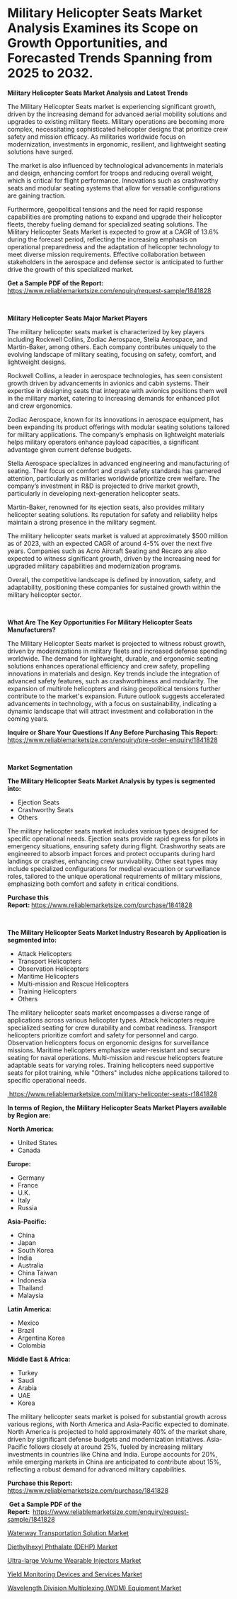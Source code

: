 <p><h1>Military Helicopter Seats Market Analysis Examines its Scope on Growth Opportunities, and Forecasted Trends Spanning from 2025 to 2032.</h1></p><p><strong>Military Helicopter Seats Market Analysis and Latest Trends</strong></p>
<p><p>The Military Helicopter Seats market is experiencing significant growth, driven by the increasing demand for advanced aerial mobility solutions and upgrades to existing military fleets. Military operations are becoming more complex, necessitating sophisticated helicopter designs that prioritize crew safety and mission efficacy. As militaries worldwide focus on modernization, investments in ergonomic, resilient, and lightweight seating solutions have surged.</p><p>The market is also influenced by technological advancements in materials and design, enhancing comfort for troops and reducing overall weight, which is critical for flight performance. Innovations such as crashworthy seats and modular seating systems that allow for versatile configurations are gaining traction. </p><p>Furthermore, geopolitical tensions and the need for rapid response capabilities are prompting nations to expand and upgrade their helicopter fleets, thereby fueling demand for specialized seating solutions. The Military Helicopter Seats Market is expected to grow at a CAGR of 13.6% during the forecast period, reflecting the increasing emphasis on operational preparedness and the adaptation of helicopter technology to meet diverse mission requirements. Effective collaboration between stakeholders in the aerospace and defense sector is anticipated to further drive the growth of this specialized market.</p></p>
<p><strong>Get a Sample PDF of the Report:&nbsp;</strong> <a href="https://www.reliablemarketsize.com/enquiry/request-sample/1841828?utm_campaign=1991&utm_medium=2&utm_source=Github&utm_content=ia&utm_term=26032025&utm_id=military-helicopter-seats">https://www.reliablemarketsize.com/enquiry/request-sample/1841828</a></p>
<p>&nbsp;</p>
<p><strong>Military Helicopter Seats Major Market Players</strong></p>
<p><p>The military helicopter seats market is characterized by key players including Rockwell Collins, Zodiac Aerospace, Stelia Aerospace, and Martin-Baker, among others. Each company contributes uniquely to the evolving landscape of military seating, focusing on safety, comfort, and lightweight designs.</p><p>Rockwell Collins, a leader in aerospace technologies, has seen consistent growth driven by advancements in avionics and cabin systems. Their expertise in designing seats that integrate with avionics positions them well in the military market, catering to increasing demands for enhanced pilot and crew ergonomics.</p><p>Zodiac Aerospace, known for its innovations in aerospace equipment, has been expanding its product offerings with modular seating solutions tailored for military applications. The company’s emphasis on lightweight materials helps military operators enhance payload capacities, a significant advantage given current defense budgets.</p><p>Stelia Aerospace specializes in advanced engineering and manufacturing of seating. Their focus on comfort and crash safety standards has garnered attention, particularly as militaries worldwide prioritize crew welfare. The company’s investment in R&D is projected to drive market growth, particularly in developing next-generation helicopter seats.</p><p>Martin-Baker, renowned for its ejection seats, also provides military helicopter seating solutions. Its reputation for safety and reliability helps maintain a strong presence in the military segment.</p><p>The military helicopter seats market is valued at approximately $500 million as of 2023, with an expected CAGR of around 4-5% over the next five years. Companies such as Acro Aircraft Seating and Recaro are also expected to witness significant growth, driven by the increasing need for upgraded military capabilities and modernization programs.</p><p>Overall, the competitive landscape is defined by innovation, safety, and adaptability, positioning these companies for sustained growth within the military helicopter sector.</p></p>
<p>&nbsp;</p>
<p><strong>What Are The Key Opportunities For Military Helicopter Seats Manufacturers?</strong></p>
<p><p>The Military Helicopter Seats market is projected to witness robust growth, driven by modernizations in military fleets and increased defense spending worldwide. The demand for lightweight, durable, and ergonomic seating solutions enhances operational efficiency and crew safety, propelling innovations in materials and design. Key trends include the integration of advanced safety features, such as crashworthiness and modularity. The expansion of multirole helicopters and rising geopolitical tensions further contribute to the market's expansion. Future outlook suggests accelerated advancements in technology, with a focus on sustainability, indicating a dynamic landscape that will attract investment and collaboration in the coming years.</p></p>
<p><strong>Inquire or Share Your Questions If Any Before Purchasing This Report:</strong> <a href="https://www.reliablemarketsize.com/enquiry/pre-order-enquiry/1841828?utm_campaign=1991&utm_medium=2&utm_source=Github&utm_content=ia&utm_term=26032025&utm_id=military-helicopter-seats">https://www.reliablemarketsize.com/enquiry/pre-order-enquiry/1841828</a></p>
<p>&nbsp;</p>
<p><strong>Market Segmentation</strong></p>
<p><strong>The Military Helicopter Seats Market Analysis by types is segmented into:</strong></p>
<p><ul><li>Ejection Seats</li><li>Crashworthy Seats</li><li>Others</li></ul></p>
<p><p>The military helicopter seats market includes various types designed for specific operational needs. Ejection seats provide rapid egress for pilots in emergency situations, ensuring safety during flight. Crashworthy seats are engineered to absorb impact forces and protect occupants during hard landings or crashes, enhancing crew survivability. Other seat types may include specialized configurations for medical evacuation or surveillance roles, tailored to the unique operational requirements of military missions, emphasizing both comfort and safety in critical conditions.</p></p>
<p><strong>Purchase this Report:&nbsp;</strong><a href="https://www.reliablemarketsize.com/purchase/1841828?utm_campaign=1991&utm_medium=2&utm_source=Github&utm_content=ia&utm_term=26032025&utm_id=military-helicopter-seats">https://www.reliablemarketsize.com/purchase/1841828</a></p>
<p>&nbsp;</p>
<p><strong>The Military Helicopter Seats Market Industry Research by Application is segmented into:</strong></p>
<p><ul><li>Attack Helicopters</li><li>Transport Helicopters</li><li>Observation Helicopters</li><li>Maritime Helicopters</li><li>Multi-mission and Rescue Helicopters</li><li>Training Helicopters</li><li>Others</li></ul></p>
<p><p>The military helicopter seats market encompasses a diverse range of applications across various helicopter types. Attack helicopters require specialized seating for crew durability and combat readiness. Transport helicopters prioritize comfort and safety for personnel and cargo. Observation helicopters focus on ergonomic designs for surveillance missions. Maritime helicopters emphasize water-resistant and secure seating for naval operations. Multi-mission and rescue helicopters feature adaptable seats for varying roles. Training helicopters need supportive seats for pilot training, while "Others" includes niche applications tailored to specific operational needs.</p></p>
<p><a href="https://www.reliablemarketsize.com/military-helicopter-seats-r1841828?utm_campaign=1991&utm_medium=2&utm_source=Github&utm_content=ia&utm_term=26032025&utm_id=military-helicopter-seats">&nbsp;https://www.reliablemarketsize.com/military-helicopter-seats-r1841828</a></p>
<p><strong>In terms of Region, the Military Helicopter Seats Market Players available by Region are:</strong></p>
<p>
    <p> <strong> North America: </strong>
        <ul>
            <li>United States</li>
            <li>Canada</li>
        </ul>
        </p> 
    <p> <strong> Europe: </strong>
        <ul>
            <li>Germany</li>
            <li>France</li>
            <li>U.K.</li>
            <li>Italy</li>
            <li>Russia</li>
        </ul>
        </p> 
    <p> <strong> Asia-Pacific: </strong>
        <ul>
            <li>China</li>
            <li>Japan</li>
            <li>South Korea</li>
            <li>India</li>
            <li>Australia</li>
            <li>China Taiwan</li>
            <li>Indonesia</li>
            <li>Thailand</li>
            <li>Malaysia</li>
        </ul>
        </p> 
    <p> <strong> Latin America: </strong>
        <ul>
            <li>Mexico</li>
            <li>Brazil</li>
            <li>Argentina Korea</li>
            <li>Colombia</li>
        </ul>
        </p> 
    <p> <strong> Middle East & Africa: </strong>
        <ul>
            <li>Turkey</li>
            <li>Saudi</li>
            <li>Arabia</li>
            <li>UAE</li>
            <li>Korea</li>
        </ul>
    </p>
    </p>
<p><p>The military helicopter seats market is poised for substantial growth across various regions, with North America and Asia-Pacific expected to dominate. North America is projected to hold approximately 40% of the market share, driven by significant defense budgets and modernization initiatives. Asia-Pacific follows closely at around 25%, fueled by increasing military investments in countries like China and India. Europe accounts for 20%, while emerging markets in China are anticipated to contribute about 15%, reflecting a robust demand for advanced military capabilities.</p></p>
<p><strong>Purchase this Report: </strong><a href="https://www.reliablemarketsize.com/purchase/1841828?utm_campaign=1991&utm_medium=2&utm_source=Github&utm_content=ia&utm_term=26032025&utm_id=military-helicopter-seats">https://www.reliablemarketsize.com/purchase/1841828</a></p>
<p>&nbsp;<strong>Get a Sample PDF of the Report:&nbsp;&nbsp;</strong><a href="https://www.reliablemarketsize.com/enquiry/request-sample/1841828?utm_campaign=1991&utm_medium=2&utm_source=Github&utm_content=ia&utm_term=26032025&utm_id=military-helicopter-seats">https://www.reliablemarketsize.com/enquiry/request-sample/1841828</a></p>
<p><strong></strong></p>
<p><p><a href="https://github.com/drissahrouk/Market-Research-Report-List-1/blob/main/waterway-transportation-solution-market.md?utm_campaign=1991&utm_medium=2&utm_source=Github&utm_content=ia&utm_term=26032025&utm_id=military-helicopter-seats">Waterway Transportation Solution Market</a></p><p><a href="https://github.com/haklagjbj/Market-Research-Report-List-1/blob/main/diethylhexyl-phthalate-dehp-market.md?utm_campaign=1991&utm_medium=2&utm_source=Github&utm_content=ia&utm_term=26032025&utm_id=military-helicopter-seats">Diethylhexyl Phthalate (DEHP) Market</a></p><p><a href="https://github.com/nxauwedaroui2/Market-Research-Report-List-1/blob/main/ultra-large-volume-wearable-injectors-market.md?utm_campaign=1991&utm_medium=2&utm_source=Github&utm_content=ia&utm_term=26032025&utm_id=military-helicopter-seats">Ultra-large Volume Wearable Injectors Market</a></p><p><a href="https://github.com/kemauteve/Market-Research-Report-List-1/blob/main/yield-monitoring-devices-and-services-market.md?utm_campaign=1991&utm_medium=2&utm_source=Github&utm_content=ia&utm_term=26032025&utm_id=military-helicopter-seats">Yield Monitoring Devices and Services Market</a></p><p><a href="https://github.com/habyoneub/Market-Research-Report-List-1/blob/main/wavelength-division-multiplexing-wdm-equipment-market.md?utm_campaign=1991&utm_medium=2&utm_source=Github&utm_content=ia&utm_term=26032025&utm_id=military-helicopter-seats">Wavelength Division Multiplexing (WDM) Equipment Market</a></p></p>